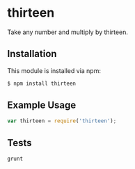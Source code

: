 # thirteen

Take any number and multiply by thirteen.

## Installation

This module is installed via npm:

``` bash
$ npm install thirteen
```

## Example Usage

``` js
var thirteen = require('thirteen');
```

## Tests

```bash
grunt
```
